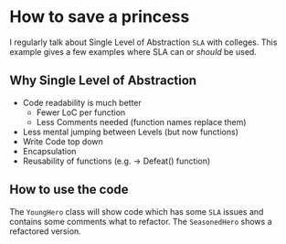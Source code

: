 ﻿# How to save a princess

I regularly talk about Single Level of Abstraction `SLA` with colleges. This example gives a few examples where SLA can or *should*  be used.

## Why Single Level of Abstraction

- Code readability is much better
  - Fewer LoC per function
  - Less Comments needed (function names replace them)
- Less mental jumping between Levels (but now functions)
- Write Code top down
- Encapsulation
- Reusability of functions (e.g. -> Defeat() function)

## How to use the code

The `YoungHero` class will show code which has some `SLA` issues and contains some comments what to refactor.
The `SeasonedHero` shows a refactored version.
